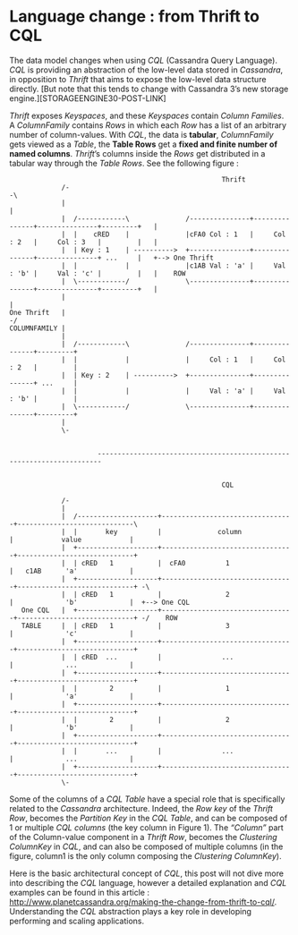 # Language change : from Thrift to CQL
The data model changes when using *CQL* (Cassandra Query Language).
*CQL* is providing an abstraction of the low-level data stored in *Cassandra*, in
opposition to *Thrift* that aims to expose the low-level data structure directly.
[But note that this tends to change with Cassandra 3’s new storage engine.][STORAGEENGINE30-POST-LINK]

*Thrift* exposes *Keyspaces*, and these *Keyspaces* contain *Column Families*. A
*ColumnFamily* contains *Rows* in which each *Row* has a list of an arbitrary number
of column-values. With *CQL*, the data is **tabular**, *ColumnFamily* gets viewed
as a *Table*, the **Table Rows** get a **fixed and finite number of named columns**.
*Thrift*’s columns inside the *Rows* get distributed in a tabular way through the
_Table Rows_. See the following figure :

```ditaa
                                                     Thrift
             /-                                                                                          -\
             |                                                                                            |
             |  /------------\              /---------------+---------------+---------------+---------+   |
             |  |    cRED    |              |cFA0 Col : 1   |     Col : 2   |     Col : 3   |         |   |
             |  | Key : 1    | ---------->  +---------------+---------------+---------------+ ...     |   +--> One Thrift
             |  |            |              |c1AB Val : 'a' |     Val : 'b' |     Val : 'c' |         |   |    ROW
             |  \------------/              \---------------+---------------+---------------+---------+   |
             |                                                                                            |
One Thrift   |                                                                                           -/
COLUMNFAMILY |          
             |  
             |  /------------\              /---------------+---------------+---------+
             |  |            |              |     Col : 1   |     Col : 2   |         |
             |  | Key : 2    | ---------->  +---------------+---------------+ ...     |
             |  |            |              |     Val : 'a' |     Val : 'b' |         |
             |  \------------/              \---------------+---------------+---------+
             |  
             \- 


                      -----------------------------------------------------------------------


                                                     CQL
                                                     
             /-                              
             |                               
             |  /--------------------+---------------------------------+-----------------------------\
             |  |       key          |              column             |            value            |  
             |  +--------------------+---------------------------------+-----------------------------+
             |  | cRED   1           |  cFA0          1                |   c1AB      'a'             |
             |  +--------------------+---------------------------------+-----------------------------+ -\
             |  | cRED   1           |                2                |             'b'             |  +--> One CQL
   One CQL   |  +--------------------+---------------------------------+-----------------------------+ -/    ROW
   TABLE     |  | cRED   1           |                3                |             'c'             |
             |  +--------------------+---------------------------------+-----------------------------+
             |  | cRED  ...          |               ...               |             ...             |
             |  +--------------------+---------------------------------+-----------------------------+
             |  |        2           |                1                |             'a'             |
             |  +--------------------+---------------------------------+-----------------------------+
             |  |        2           |                2                |             'b'             |
             |  +--------------------+---------------------------------+-----------------------------+
             |  |       ...          |               ...               |             ...             |
             |  +--------------------+---------------------------------+-----------------------------+
             \-
```

Some of the columns of a *CQL Table* have a special role that is specifically
related to the *Cassandra* architecture. Indeed, the *Row key* of the *Thrift Row*,
becomes the *Partition Key* in the *CQL Table*, and can be composed of 1 or multiple
*CQL columns* (the key column in Figure 1). The *“Column”* part of the Column-value
component in a *Thrift Row*, becomes the *Clustering ColumnKey* in *CQL*, and can
also be composed of multiple columns (in the figure, column1 is the only column 
composing the *Clustering ColumnKey*).

Here is the basic architectural concept of *CQL*, this post will not dive more
into describing the *CQL* language, however a detailed explanation and *CQL*
examples can be found in this article :  http://www.planetcassandra.org/making-the-change-from-thrift-to-cql/. 
Understanding the *CQL* abstraction plays a key role in developing performing
and scaling applications.
